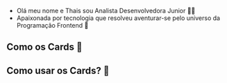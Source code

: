 - Olá meu nome e Thais sou Analista Desenvolvedora Junior 👩‍💻
- Apaixonada por tecnologia que resolveu aventurar-se pelo universo da Programação Frontend 💜

## Como os Cards :monocle_face:
## Como usar os Cards? :monocle_face:
